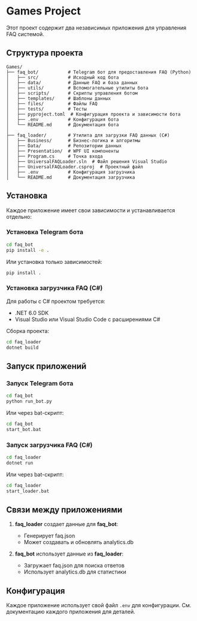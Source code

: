 # Games Project

Этот проект содержит два независимых приложения для управления FAQ системой.

## Структура проекта

```
Games/
├── faq_bot/           # Telegram бот для предоставления FAQ (Python)
│   ├── src/           # Исходный код бота
│   ├── data/          # Данные FAQ и база данных
│   ├── utils/         # Вспомогательные утилиты бота
│   ├── scripts/       # Скрипты управления ботом
│   ├── templates/     # Шаблоны данных
│   ├── files/         # Файлы FAQ
│   ├── tests/         # Тесты
│   ├── pyproject.toml  # Конфигурация проекта и зависимости бота
│   ├── .env           # Конфигурация бота
│   └── README.md      # Документация бота
│
├── faq_loader/        # Утилита для загрузки FAQ данных (C#)
│   ├── Business/      # Бизнес-логика и алгоритмы
│   ├── Data/          # Репозитории данных
│   ├── Presentation/  # WPF UI компоненты
│   ├── Program.cs     # Точка входа
│   ├── UniversalFAQLoader.sln  # Файл решения Visual Studio
│   ├── UniversalFAQLoader.csproj  # Проектный файл
│   ├── .env           # Конфигурация загрузчика
│   └── README.md      # Документация загрузчика
```

## Установка

Каждое приложение имеет свои зависимости и устанавливается отдельно:

### Установка Telegram бота

```bash
cd faq_bot
pip install -e .
```

Или установка только зависимостей:

```bash
pip install .
```

### Установка загрузчика FAQ (C#)

Для работы с C# проектом требуется:
- .NET 6.0 SDK
- Visual Studio или Visual Studio Code с расширениями C#

Сборка проекта:
```bash
cd faq_loader
dotnet build
```

## Запуск приложений

### Запуск Telegram бота

```bash
cd faq_bot
python run_bot.py
```

Или через bat-скрипт:

```bash
cd faq_bot
start_bot.bat
```

### Запуск загрузчика FAQ (C#)

```bash
cd faq_loader
dotnet run
```

Или через bat-скрипт:

```bash
cd faq_loader
start_loader.bat
```

## Связи между приложениями

1. **faq_loader** создает данные для **faq_bot**:
   - Генерирует faq.json
   - Может создавать и обновлять analytics.db

2. **faq_bot** использует данные из **faq_loader**:
   - Загружает faq.json для поиска ответов
   - Использует analytics.db для статистики

## Конфигурация

Каждое приложение использует свой файл `.env` для конфигурации. См. документацию каждого приложения для деталей.